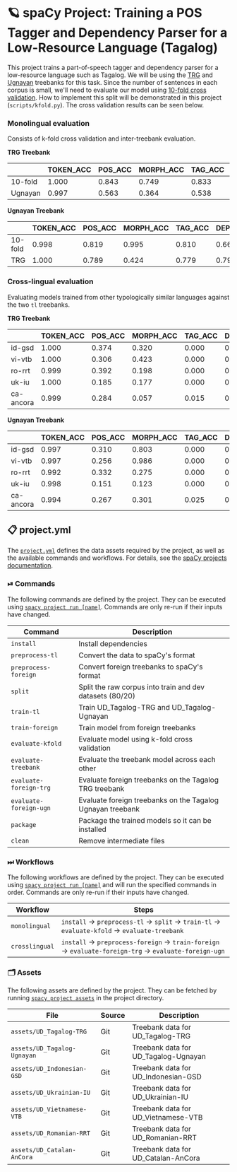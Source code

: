 <!-- SPACY PROJECT: AUTO-GENERATED DOCS START (do not remove) -->

# 🪐 spaCy Project: Training a POS Tagger and Dependency Parser for a Low-Resource Language (Tagalog)

This project trains a part-of-speech tagger and dependency parser for a
low-resource language such as Tagalog. We will be using the
[TRG](https://universaldependencies.org/treebanks/tl_trg/index.html) and
[Ugnayan](https://universaldependencies.org/treebanks/tl_ugnayan/index.html)
treebanks for this task. Since the number of sentences in each corpus is small,
we'll need to evaluate our model using [10-fold cross
validation](https://universaldependencies.org/release_checklist.html#data-split).
How to implement this split will be demonstrated in this project
(`scripts/kfold.py`). The cross validation results can be seen below.

### Monolingual evaluation

Consists of k-fold cross validation and inter-treebank evaluation.

**TRG Treebank**

|         | TOKEN_ACC | POS_ACC | MORPH_ACC | TAG_ACC | DEP_UAS | DEP_LAS |
|---------|-----------|---------|-----------|---------|---------|---------|
| 10-fold | 1.000     | 0.843   | 0.749     | 0.833   | 0.846   | 0.554   |
| Ugnayan | 0.997     | 0.563   | 0.364     | 0.538   | 0.472   | 0.240   |

**Ugnayan Treebank**

|         | TOKEN_ACC | POS_ACC | MORPH_ACC | TAG_ACC | DEP_UAS | DEP_LAS |
|---------|-----------|---------|-----------|---------|---------|---------|
| 10-fold | 0.998     | 0.819   | 0.995     | 0.810   | 0.667   | 0.409   |
| TRG     | 1.000     | 0.789   | 0.424     | 0.779   | 0.793   | 0.572   |

### Cross-lingual evaluation

Evaluating models trained from other typologically similar languages against
the two `tl` treebanks.

**TRG Treebank**

|           | TOKEN_ACC | POS_ACC | MORPH_ACC | TAG_ACC | DEP_UAS | DEP_LAS |
|-----------|-----------|---------|-----------|---------|---------|---------|
| id-gsd    | 1.000     | 0.374   | 0.320     | 0.000   | 0.342   | 0.151   |
| vi-vtb    | 1.000     | 0.306   | 0.423     | 0.000   | 0.309   | 0.143   |
| ro-rrt    | 0.999     | 0.392   | 0.198     | 0.000   | 0.304   | 0.098   |
| uk-iu     | 1.000     | 0.185   | 0.177     | 0.000   | 0.539   | 0.188   |
| ca-ancora | 0.999     | 0.284   | 0.057     | 0.015   | 0.261   | 0.081   |

**Ugnayan Treebank**

|           | TOKEN_ACC | POS_ACC | MORPH_ACC | TAG_ACC | DEP_UAS | DEP_LAS |
|-----------|-----------|---------|-----------|---------|---------|---------|
| id-gsd    | 0.997     | 0.310   | 0.803     | 0.000   | 0.251   | 0.058   |
| vi-vtb    | 0.997     | 0.256   | 0.986     | 0.000   | 0.199   | 0.049   |
| ro-rrt    | 0.992     | 0.332   | 0.275     | 0.000   | 0.279   | 0.085   |
| uk-iu     | 0.998     | 0.151   | 0.123     | 0.000   | 0.300   | 0.084   |
| ca-ancora | 0.994     | 0.267   | 0.301     | 0.025   | 0.242   | 0.041   |


## 📋 project.yml

The [`project.yml`](project.yml) defines the data assets required by the
project, as well as the available commands and workflows. For details, see the
[spaCy projects documentation](https://spacy.io/usage/projects).

### ⏯ Commands

The following commands are defined by the project. They
can be executed using [`spacy project run [name]`](https://spacy.io/api/cli#project-run).
Commands are only re-run if their inputs have changed.

| Command | Description |
| --- | --- |
| `install` | Install dependencies |
| `preprocess-tl` | Convert the data to spaCy's format |
| `preprocess-foreign` | Convert foreign treebanks to spaCy's format |
| `split` | Split the raw corpus into train and dev datasets (80/20) |
| `train-tl` | Train UD_Tagalog-TRG and UD_Tagalog-Ugnayan |
| `train-foreign` | Train model from foreign treebanks |
| `evaluate-kfold` | Evaluate model using k-fold cross validation |
| `evaluate-treebank` | Evaluate the treebank model across each other |
| `evaluate-foreign-trg` | Evaluate foreign treebanks on the Tagalog TRG treebank |
| `evaluate-foreign-ugn` | Evaluate foreign treebanks on the Tagalog Ugnayan treebank |
| `package` | Package the trained models so it can be installed |
| `clean` | Remove intermediate files |

### ⏭ Workflows

The following workflows are defined by the project. They
can be executed using [`spacy project run [name]`](https://spacy.io/api/cli#project-run)
and will run the specified commands in order. Commands are only re-run if their
inputs have changed.

| Workflow | Steps |
| --- | --- |
| `monolingual` | `install` &rarr; `preprocess-tl` &rarr; `split` &rarr; `train-tl` &rarr; `evaluate-kfold` &rarr; `evaluate-treebank` |
| `crosslingual` | `install` &rarr; `preprocess-foreign` &rarr; `train-foreign` &rarr; `evaluate-foreign-trg` &rarr; `evaluate-foreign-ugn` |

### 🗂 Assets

The following assets are defined by the project. They can
be fetched by running [`spacy project assets`](https://spacy.io/api/cli#project-assets)
in the project directory.

| File | Source | Description |
| --- | --- | --- |
| `assets/UD_Tagalog-TRG` | Git | Treebank data for UD_Tagalog-TRG |
| `assets/UD_Tagalog-Ugnayan` | Git | Treebank data for UD_Tagalog-Ugnayan |
| `assets/UD_Indonesian-GSD` | Git | Treebank data for UD_Indonesian-GSD |
| `assets/UD_Ukrainian-IU` | Git | Treebank data for UD_Ukrainian-IU |
| `assets/UD_Vietnamese-VTB` | Git | Treebank data for UD_Vietnamese-VTB |
| `assets/UD_Romanian-RRT` | Git | Treebank data for UD_Romanian-RRT |
| `assets/UD_Catalan-AnCora` | Git | Treebank data for UD_Catalan-AnCora |

<!-- SPACY PROJECT: AUTO-GENERATED DOCS END (do not remove) -->